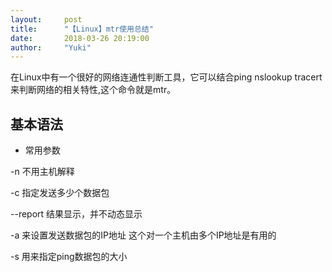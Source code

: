 ```yaml
---
layout:     post
title:      "【Linux】mtr使用总结"
date:       2018-03-26 20:19:00
author:     "Yuki"
---
```


在Linux中有一个很好的网络连通性判断工具，它可以结合ping nslookup tracert 来判断网络的相关特性,这个命令就是mtr。

## 基本语法

* 常用参数

-n  不用主机解释

-c   指定发送多少个数据包

--report  结果显示，并不动态显示

-a 来设置发送数据包的IP地址 这个对一个主机由多个IP地址是有用的 

-s 用来指定ping数据包的大小 
